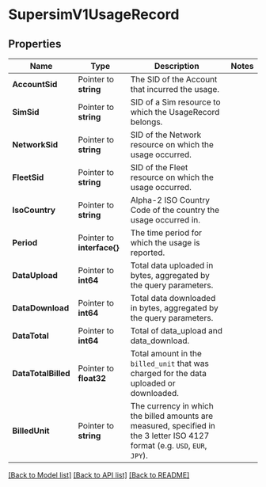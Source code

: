 # SupersimV1UsageRecord

## Properties

Name | Type | Description | Notes
------------ | ------------- | ------------- | -------------
**AccountSid** | Pointer to **string** | The SID of the Account that incurred the usage. |
**SimSid** | Pointer to **string** | SID of a Sim resource to which the UsageRecord belongs. |
**NetworkSid** | Pointer to **string** | SID of the Network resource on which the usage occurred. |
**FleetSid** | Pointer to **string** | SID of the Fleet resource on which the usage occurred. |
**IsoCountry** | Pointer to **string** | Alpha-2 ISO Country Code of the country the usage occurred in. |
**Period** | Pointer to **interface{}** | The time period for which the usage is reported. |
**DataUpload** | Pointer to **int64** | Total data uploaded in bytes, aggregated by the query parameters. |
**DataDownload** | Pointer to **int64** | Total data downloaded in bytes, aggregated by the query parameters. |
**DataTotal** | Pointer to **int64** | Total of data_upload and data_download. |
**DataTotalBilled** | Pointer to **float32** | Total amount in the `billed_unit` that was charged for the data uploaded or downloaded. |
**BilledUnit** | Pointer to **string** | The currency in which the billed amounts are measured, specified in the 3 letter ISO 4127 format (e.g. `USD`, `EUR`, `JPY`). |

[[Back to Model list]](../README.md#documentation-for-models) [[Back to API list]](../README.md#documentation-for-api-endpoints) [[Back to README]](../README.md)


